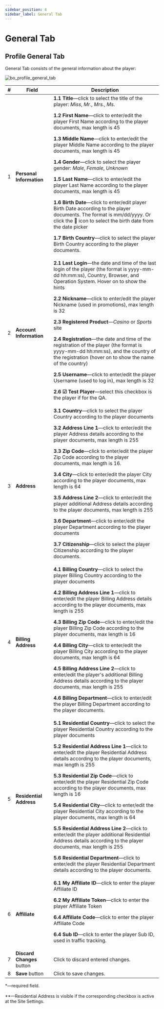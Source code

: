 ```yaml
---
sidebar_position: 4
sidebar_label: General Tab
---
```


# General Tab

## Profile General Tab

General Tab consists of the general information about the player:

![bo_profile_general_tab](https://i.imgur.com/pQMCwV9.png)

| # | Field | Description |
|-|-|-|
| 1 | **Personal Information** | **1.1 Title**&mdash;click to select the title of the player: *Miss*, *Mr.*, *Mrs.*, *Ms.*<p>**1.2 First Name**&mdash;click to enter/edit the player First Name according to the player documents, max length is 45</p><p>**1.3 Middle Name**&mdash;click to enter/edit the player Middle Name according to the player documents, max length is 45</p><p>**1.4 Gender**&mdash;click to select the player gender: *Male*, *Female*, *Unknown*</p><p>**1.5 Last Name**&mdash;click to enter/edit the player Last Name according to the player documents, max length is 45</p><p>**1.6 Birth Date**&mdash;click to enter/edit player Birth Date according to the player documents. The format is mm/dd/yyyy. Or click the 📅 icon to select the birth date from the date picker</p><p>**1.7 Birth Country**&mdash;click to select the player Birth Country according to the player documents.</p> |
| 2 | **Account Information** | **2.1 Last Login**&mdash;the date and time of the last login of the player (the format is yyyy-mm-dd hh:mm:ss), Country, Browser, and Operation System. Hover on to show the hints<p>**2.2 Nickname**&mdash;click to enter/edit the player Nickname (used in promotions), max length is 32</p><p>**2.3 Registered Product**&mdash;*Casino* or *Sports* site</p><p>**2.4 Registration**&mdash;the date and time of the registration of the player (the format is yyyy-mm-dd hh:mm:ss), and the country of the registration (hover on to show the name of the country)</p><p>**2.5 Username**&mdash;click to enter/edit the player Username (used to log in), max length is 32</p><p>**2.6 ☑ Test Player**&mdash;select this checkbox is the player if for the QA.</p> |
| 3 | **Address** | **3.1 Country**&mdash;click to select the player Country according to the player documents<p>**3.2 Address Line 1**&mdash;click to enter/edit the player Address details according to the player documents, max length is 255</p><p>**3.3 Zip Code**&mdash;click to enter/edit the player Zip Code according to the player documents, max length is 16.</p><p>**3.4 City**&mdash;click to enter/edit the player City according to the player documents, max length is 64</p><p>**3.5 Address Line 2**&mdash;click to enter/edit the player additional Address details according to the player documents, max length is 255</p><p>**3.6 Department**&mdash;click to enter/edit the player Department according to the player documents</p><p>**3.7 Citizenship**&mdash;click to select the player Citizenship according to the player documents.</p> |
| 4 | **Billing Address** | **4.1 Billing Country**&mdash;click to select the player Billing Country according to the player documents<p>**4.2 Billing Address Line 1**&mdash;click to enter/edit the player Billing Address details according to the player documents, max length is 255</p><p>**4.3 Billing Zip Code**&mdash;click to enter/edit the player Billing Zip Code according to the player documents, max length is 16</p><p>**4.4 Billing City**&mdash;click to enter/edit the player Billing City according to the player documents, max length is 64</p><p>**4.5 Billing Address Line 2**&mdash;click to enter/edit the player's additional Billing Address details according to the player documents, max length is 255</p><p>**4.6 Billing Department**&mdash;click to enter/edit the player Billing Department according to the player documents.</p> |
| 5 | **Residential Address** | **5.1 Residential Country**&mdash;click to select the player Residential Country according to the player documents<p>**5.2 Residential Address Line 1**&mdash;click to enter/edit the player Residential Address details according to the player documents, max length is 255</p><p>**5.3 Residential Zip Code**&mdash;click to enter/edit the player Residential Zip Code according to the player documents, max length is 16</p><p>**5.4 Residential City**&mdash;click to enter/edit the player Residential City according to the player documents, max length is 64</p><p>**5.5 Residential Address Line 2**&mdash;click to enter/edit the player additional Residential Address details according to the player documents, max length is 255</p><p>**5.6 Residential Department**&mdash;click to enter/edit the player Residential Department details according to the player documents.</p> |
| 6 | **Affiliate** | **6.1 My Affiliate ID**&mdash;click to enter the player Affiliate ID<p>**6.2 My Affiliate Token**&mdash;click to enter the player Affiliate Token</p><p>**6.4 Affiliate Code**&mdash;click to enter the player Affiliate Code</p><p>**6.4 Sub ID**&mdash;click to enter the player Sub ID, used in traffic tracking.</p> |
| 7 | **Discard Changes** button | Click to discard entered changes. |
| 8 | **Save** button | Click to save changes. |

  &ast;&mdash;required field.<br></br>
  &ast;&ast;&mdash;Residential Address is visible if the corresponding checkbox is active at the Site Settings.